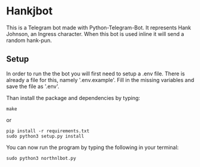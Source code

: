 # Hankjbot
This is a Telegram bot made with Python-Telegram-Bot. It represents Hank Johnson, an Ingress character. When this bot is used inline it will send a random hank-pun.

## Setup
In order to run the the bot you will first need to setup a .env file.
There is already a file for this, namely '.env.example'. 
Fill in the missing variables and save the file as '.env'.

Than install the package and dependencies by typing:
```
make
```
or
```
pip install -r requirements.txt
sudo python3 setup.py install
```

You can now run the program by typing the following in your terminal:
```
sudo python3 northnlbot.py
```
